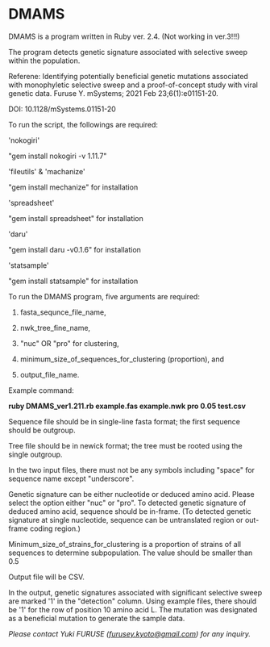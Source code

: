 # DMAMS

DMAMS is a program written in Ruby ver. 2.4.
(Not working in ver.3!!!)

The program detects genetic signature associated with selective sweep within the population.

Referene: Identifying potentially beneficial genetic mutations associated with monophyletic selective sweep and a proof-of-concept study with viral genetic data. Furuse Y. mSystems; 2021 Feb 23;6(1):e01151-20.

DOI: 10.1128/mSystems.01151-20
        
        
        
        
        
        



To run the script, the followings are required:

'nokogiri'

   "gem install nokogiri -v 1.11.7"

'fileutils' & 'machanize'

   "gem install mechanize" for installation

'spreadsheet'

   "gem install spreadsheet" for installation

'daru'

   "gem install daru -v0.1.6" for installation

'statsample'

   "gem install statsample" for installation


To run the DMAMS program, five arguments are required:

1) fasta_sequnce_file_name,

2) nwk_tree_fine_name,

3) "nuc" OR "pro" for clustering,

4) minimum_size_of_sequences_for_clustering (proportion), and

5) output_file_name.


Example command:

**ruby DMAMS_ver1.211.rb example.fas example.nwk pro 0.05 test.csv**


Sequence file should be in single-line fasta format; the first sequence should be outgroup.

Tree file should be in newick format; the tree must be rooted using the single outgroup.

In the two input files, there must not be any symbols including "space" for sequence name except "underscore".

Genetic signature can be either nucleotide or deduced amino acid. Please select the option either "nuc" or "pro". To detected genetic signature of deduced amino acid, sequence should be in-frame. (To detected genetic signature at single nucleotide, sequence can be untranslated region or out-frame coding region.)

Minimum_size_of_strains_for_clustering is a proportion of strains of all sequences to determine subpopulation. The value should be smaller than 0.5

Output file will be CSV.

In the output, genetic signatures associated with significant selective sweep are marked '1' in the "detection" column. Using example files, there should be '1' for the row of position 10 amino acid L. The mutation was designated as a beneficial mutation to generate the sample data.


*Please contact Yuki FURUSE (furusey.kyoto@gmail.com) for any inquiry.*
